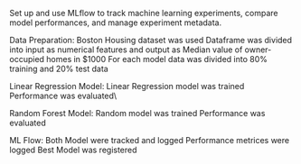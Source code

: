 Set up and use MLflow to track machine learning experiments, compare model performances, and manage experiment metadata.

Data Preparation:
    Boston Housing dataset was used
    Dataframe was divided into input as numerical features and output as Median value of owner-occupied homes in $1000
    For each model data was divided into 80% training and 20% test data

Linear Regression Model:
    Linear Regression model was trained
    Performance was evaluated\

Random Forest Model:
    Random model was trained
    Performance was evaluated
    
ML Flow:
    Both Model were tracked and logged
    Performance metrices were logged
    Best Model was registered